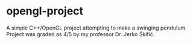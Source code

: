 # opengl-project

A simple C++/OpenGL project attempting to make a swinging pendulum. Project was graded as 4/5 by my professor Dr. Jerko Škifić.
